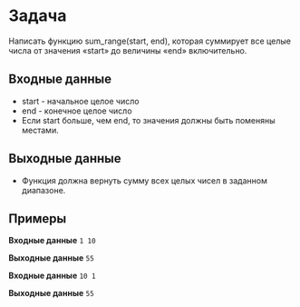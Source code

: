 # Задача
Написать функцию sum_range(start, end), которая суммирует все целые числа от значения «start» до величины «end» включительно.

## Входные данные
- start - начальное целое число
- end - конечное целое число
- Если start больше, чем end, то значения должны быть поменяны местами.

## Выходные данные
- Функция должна вернуть сумму всех целых чисел в заданном диапазоне.

## Примеры
**Входные данные**
```1 10```

**Выходные данные**
```55```

**Входные данные**
```10 1```

**Выходные данные**
```55```